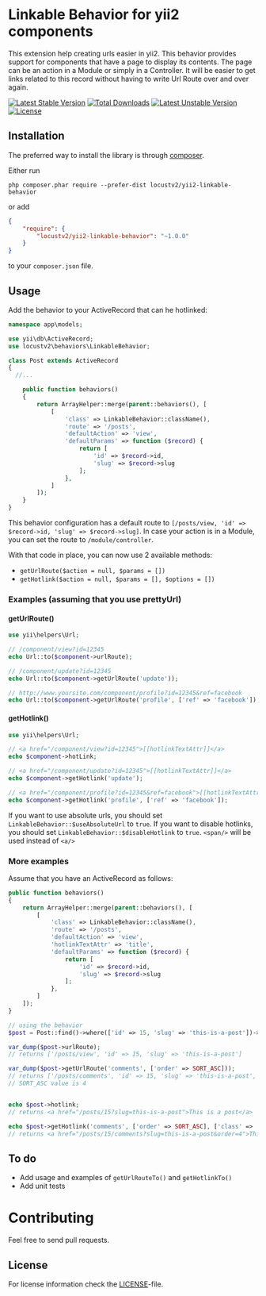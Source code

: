 # Linkable Behavior for yii2 components

This extension help creating urls easier in yii2. This behavior provides support for components that have a page to display its contents. The page can be an action in a Module or simply in a Controller. It will be easier to get links related to this record without having to write Url Route over and over again.

[![Latest Stable Version](https://poser.pugx.org/locustv2/yii2-linkable-behavior/v/stable)](https://packagist.org/packages/locustv2/yii2-linkable-behavior)
[![Total Downloads](https://poser.pugx.org/locustv2/yii2-linkable-behavior/downloads)](https://packagist.org/packages/locustv2/yii2-linkable-behavior)
[![Latest Unstable Version](https://poser.pugx.org/locustv2/yii2-linkable-behavior/v/unstable)](https://packagist.org/packages/locustv2/yii2-linkable-behavior)
[![License](https://poser.pugx.org/locustv2/yii2-linkable-behavior/license)](https://packagist.org/packages/locustv2/yii2-linkable-behavior)


## Installation

The preferred way to install the library is through [composer](https://getcomposer.org/download/).

Either run
```
php composer.phar require --prefer-dist locustv2/yii2-linkable-behavior
```

or add
```json
{
    "require": {
        "locustv2/yii2-linkable-behavior": "~1.0.0"
    }
}
```
to your `composer.json` file.

## Usage

Add the behavior to your ActiveRecord that can he hotlinked:

```php
namespace app\models;

use yii\db\ActiveRecord;
use locustv2\behaviors\LinkableBehavior;

class Post extends ActiveRecord
{
  //...

    public function behaviors()
    {
        return ArrayHelper::merge(parent::behaviors(), [
            [
                'class' => LinkableBehavior::className(),
                'route' => '/posts',
                'defaultAction' => 'view',
                'defaultParams' => function ($record) {
                    return [
                        'id' => $record->id,
                        'slug' => $record->slug
                    ];
                },
            ]
        ]);
    }
}
```

This behavior configuration has a default route to `[/posts/view, 'id' => $record->id, 'slug' => $record->slug]`. In case your action is in a Module, you can set the route to `/module/controller`.

With that code in place, you can now use 2 available methods:
 - `getUrlRoute($action = null, $params = [])`
 - `getHotlink($action = null, $params = [], $options = [])`


### Examples (assuming that you use prettyUrl)

#### getUrlRoute()
```php
use yii\helpers\Url;

// /component/view?id=12345
echo Url::to($component->urlRoute);

// /component/update?id=12345
echo Url::to($component->getUrlRoute('update'));

// http://www.yoursite.com/component/profile?id=12345&ref=facebook
echo Url::to($component->getUrlRoute('profile', ['ref' => 'facebook']), true);
```

#### getHotlink()
```php
use yii\helpers\Url;

// <a href="/component/view?id=12345">[[hotlinkTextAttr]]</a>
echo $component->hotLink;

// <a href="/component/update?id=12345">[[hotlinkTextAttr]]</a>
echo $component->getHotlink('update');

// <a href="/component/profile?id=12345&ref=facebook">[[hotlinkTextAttr]]</a>
echo $component->getHotlink('profile', ['ref' => 'facebook']);
```
If you want to use absolute urls, you should set `LinkableBehavior::$useAbsoluteUrl` to `true`.
If you want to disable hotlinks, you should set `LinkableBehavior::$disableHotlink` to `true`. `<span/>` will be used instead of `<a/>`



### More examples
Assume that you have an ActiveRecord as follows:

```php
public function behaviors()
{
    return ArrayHelper::merge(parent::behaviors(), [
        [
            'class' => LinkableBehavior::className(),
            'route' => '/posts',
            'defaultAction' => 'view',
            'hotlinkTextAttr' => 'title',
            'defaultParams' => function ($record) {
                return [
                    'id' => $record->id,
                    'slug' => $record->slug
                ];
            },
        ]
    ]);
}

// using the behavior
$post = Post::find()->where(['id' => 15, 'slug' => 'this-is-a-post'])->one();

var_dump($post->urlRoute);
// returns ['/posts/view', 'id' => 15, 'slug' => 'this-is-a-post']

var_dump($post->getUrlRoute('comments', ['order' => SORT_ASC]));
// returns ['/posts/comments', 'id' => 15, 'slug' => 'this-is-a-post', 'order' => 4]
// SORT_ASC value is 4


echo $post->hotlink;
// returns <a href="/posts/15?slug=this-is-a-post">This is a post</a>

echo $post->getHotlink('comments', ['order' => SORT_ASC], ['class' => 'btn btn-primary']);
// returns <a href="/posts/15/comments?slug=this-is-a-post&order=4">This is a post</a>

```

## To do
 - Add usage and examples of `getUrlRouteTo()` and `getHotlinkTo()`
 - Add unit tests

# Contributing
Feel free to send pull requests.


## License

For license information check the [LICENSE](LICENSE.md)-file.
